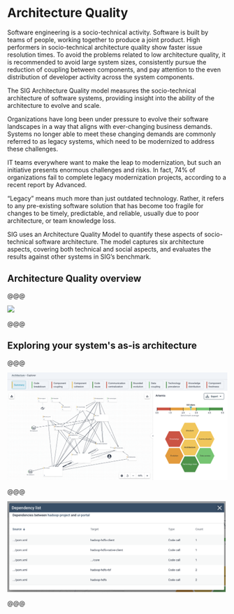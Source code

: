# Architecture Quality






Software engineering is a socio-technical activity. Software is built by teams of people, working together to produce a joint product. High performers in socio-technical architecture quality show faster issue resolution times. To avoid the problems related to low architecture quality, it is recommended to avoid large system sizes, consistently pursue the reduction of coupling between components, and pay attention to the even distribution of developer activity across the system components.

The SIG Architecture Quality model measures the socio-technical architecture of software systems, providing insight into the ability of the architecture to evolve and scale.

Organizations have long been under pressure to evolve their software landscapes in a way that aligns with ever-changing business demands. Systems no longer able to meet these changing demands are commonly referred to as legacy systems, which need to be modernized to address these challenges. 

IT teams everywhere want to make the leap to modernization, but such an initiative presents enormous challenges and risks. In fact, 74% of organizations fail to complete legacy modernization projects, according to a recent report by Advanced.

“Legacy” means much more than just outdated technology. Rather, it refers to any pre-existing software solution that has become too fragile for changes to be timely, predictable, and reliable, usually due to poor architecture, or team knowledge loss.

SIG uses an Architecture Quality Model to quantify these aspects of socio-technical software architecture. The model captures six architecture aspects, covering both technical and social aspects, and evaluates the results against other systems in SIG’s benchmark. 

## Architecture Quality overview

@@@

<img src="../images/aq-overview.png" width="600" />

@@@

## Exploring your system's as-is architecture

@@@

<img src="../images/aq-explorer.png" width="600" />

@@@

<img src="../images/aq-dependencies.png" width="500" />

@@@